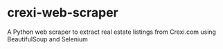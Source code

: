 # crexi-web-scraper
A Python web scraper to extract real estate listings from Crexi.com using BeautifulSoup and Selenium
